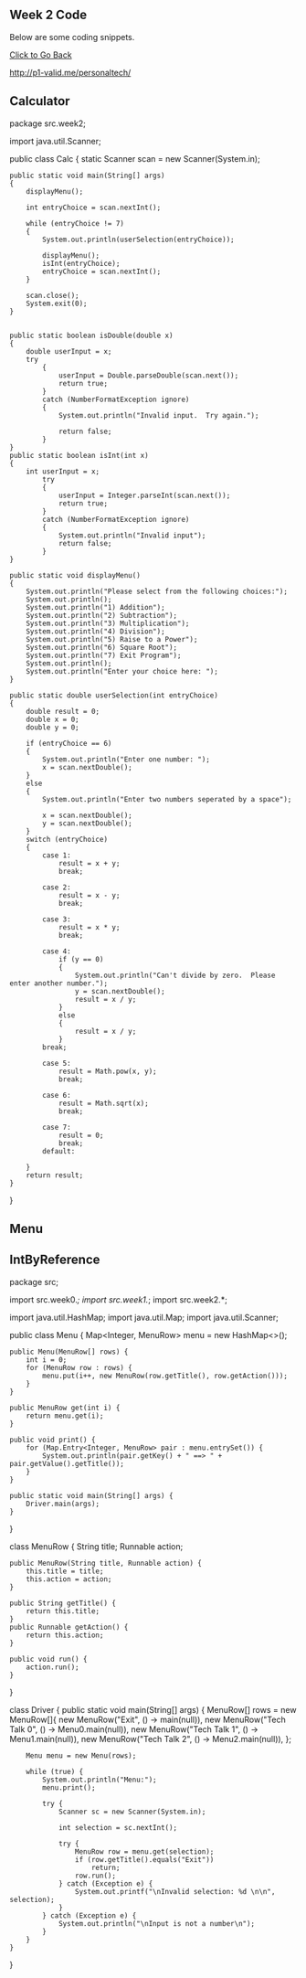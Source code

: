 ## Week 2 Code
Below are some coding snippets.
<div markdown=“0”><a href=“https://replit.com/@risaiwazaki/risarefcode#.replit” class=“btn btn-info”> Click to Go Back</a></div>

http://p1-valid.me/personaltech/

## Calculator
package src.week2;

import java.util.Scanner;

public class Calc 
{
    static Scanner scan = new Scanner(System.in);

    public static void main(String[] args) 
    {
        displayMenu();

        int entryChoice = scan.nextInt();

        while (entryChoice != 7) 
        {
            System.out.println(userSelection(entryChoice));

            displayMenu();
            isInt(entryChoice);
            entryChoice = scan.nextInt();
        }

        scan.close();
        System.exit(0);
    }
    

    public static boolean isDouble(double x)
    {
        double userInput = x;
        try 
            {
                userInput = Double.parseDouble(scan.next());
                return true; 
            } 
            catch (NumberFormatException ignore) 
            {
                System.out.println("Invalid input.  Try again.");

                return false;
            }
    }
    public static boolean isInt(int x)
    {
        int userInput = x;
            try 
            {
                userInput = Integer.parseInt(scan.next());
                return true;
            } 
            catch (NumberFormatException ignore) 
            {
                System.out.println("Invalid input");
                return false;
            }
    }

    public static void displayMenu() 
    {
        System.out.println("Please select from the following choices:");
        System.out.println();
        System.out.println("1) Addition");
        System.out.println("2) Subtraction");
        System.out.println("3) Multiplication");
        System.out.println("4) Division");
        System.out.println("5) Raise to a Power");
        System.out.println("6) Square Root");
        System.out.println("7) Exit Program");
        System.out.println();
        System.out.println("Enter your choice here: ");
    }

    public static double userSelection(int entryChoice) 
    {
        double result = 0;
        double x = 0;
        double y = 0;

        if (entryChoice == 6) 
        {
            System.out.println("Enter one number: ");
            x = scan.nextDouble();
        } 
        else 
        {
            System.out.println("Enter two numbers seperated by a space");

            x = scan.nextDouble();
            y = scan.nextDouble();
        }
        switch (entryChoice) 
        {
            case 1:
                result = x + y;
                break;

            case 2:
                result = x - y;
                break;

            case 3:
                result = x * y;
                break;

            case 4:
                if (y == 0)
                {
                    System.out.println("Can't divide by zero.  Please enter another number.");
                    y = scan.nextDouble();
                    result = x / y;
                }
                else 
                {
                    result = x / y;
                }
            break;

            case 5:
                result = Math.pow(x, y);
                break;

            case 6:
                result = Math.sqrt(x);
                break;

            case 7:
                result = 0;
                break;
            default:

        }
        return result;
    }
}

## Menu
## IntByReference
package src;

import src.week0.*;
import src.week1.*;
import src.week2.*;

import java.util.HashMap;
import java.util.Map;
import java.util.Scanner;

public class Menu {
    Map<Integer, MenuRow> menu = new HashMap<>();

    public Menu(MenuRow[] rows) {
        int i = 0;
        for (MenuRow row : rows) {
            menu.put(i++, new MenuRow(row.getTitle(), row.getAction()));
        }
    }
  
    public MenuRow get(int i) {
        return menu.get(i);
    }

    public void print() {
        for (Map.Entry<Integer, MenuRow> pair : menu.entrySet()) {
            System.out.println(pair.getKey() + " ==> " + pair.getValue().getTitle());
        }
    }

    public static void main(String[] args) {
        Driver.main(args);
    }

}

class MenuRow {
    String title;
    Runnable action;

    public MenuRow(String title, Runnable action) {
        this.title = title;
        this.action = action;
    }

    public String getTitle() {
        return this.title;
    }
    public Runnable getAction() {
        return this.action;
    }

    public void run() {
        action.run();
    }
}

class Driver {
    public static void main(String[] args) {
        MenuRow[] rows = new MenuRow[]{
                new MenuRow("Exit", () -> main(null)),
                new MenuRow("Tech Talk 0", () -> Menu0.main(null)),
                new MenuRow("Tech Talk 1", () -> Menu1.main(null)),
                new MenuRow("Tech Talk 2", () -> Menu2.main(null)),
        };

        Menu menu = new Menu(rows);

        while (true) {
            System.out.println("Menu:");
            menu.print();

            try {
                Scanner sc = new Scanner(System.in);
              
                int selection = sc.nextInt();

                try {
                    MenuRow row = menu.get(selection);
                    if (row.getTitle().equals("Exit"))
                        return;
                    row.run();
                } catch (Exception e) {
                    System.out.printf("\nInvalid selection: %d \n\n", selection);
                }
            } catch (Exception e) {
                System.out.println("\nInput is not a number\n");
            }
        }
    }
}


